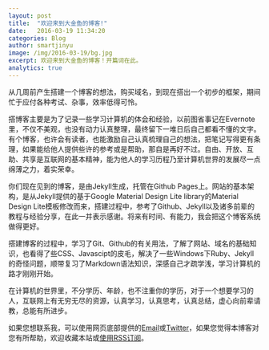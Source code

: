 ```yaml
---
layout: post
title:  "欢迎来到大金鱼的博客!"
date:   2016-03-19 11:34:20
categories: Blog
author: smartjinyu
image: /img/2016-03-19/bg.jpg
excerpt: 欢迎来到大金鱼的博客！开篇词在此。
analytics: true
---
```

从几周前产生搭建一个博客的想法，购买域名，到现在搭出一个初步的框架，期间忙于应付各种考试、杂事，效率低得可怜。

搭博客主要是为了记录一些学习计算机的体会和经验，以前图省事记在Evernote里，不仅不美观，也没有动力认真整理，最终留下一堆日后自己都看不懂的文字。有个博客，也许会有读者，也能激励自己认真梳理自己的想法，把笔记写得更有条理，如果能给他人提供些许的参考或是帮助，那自是再好不过。自由、开放、互助、共享是互联网的基本精神，能为他人的学习历程乃至计算机世界的发展尽一点绵薄之力，着实荣幸。

你们现在见到的博客，是由Jekyll生成，托管在Github Pages上。网站的基本架构，是从Jekyll提供的基于Google Material Design Lite library的Material Design Lite模板修改而来，搭建过程中，参考了Github、Jekyll以及诸多前辈的教程与经验分享，在此一并表示感谢。将来有时间、有能力，我会把这个博客系统做得更好。

搭建博客的过程中，学习了Git、Github的有关用法，了解了网站、域名的基础知识，也看得了些CSS、Javascipt的皮毛，解决了一些Windows下Ruby、Jekyll的奇怪问题，顺带复习了Markdown语法知识，深感自己才疏学浅，学习计算机的路才刚刚开始。

在计算机的世界里，不分学历、年龄，也不注重你的学历，对于一个想要学习的人，互联网上有无穷无尽的资源，认真学习，认真思考，认真总结，虚心向前辈请教，总能有所进步。

如果您想联系我，可以使用网页底部提供的[Email]或[Twitter]，如果您觉得本博客对您有所帮助，欢迎收藏本站或[使用RSS订阅]。

[Email]: mailto:smartjinyu@gmail.com
[Twitter]: https://twitter.com/smartjinyu
[使用RSS订阅]: http://smartjinyu.com/feed.xml